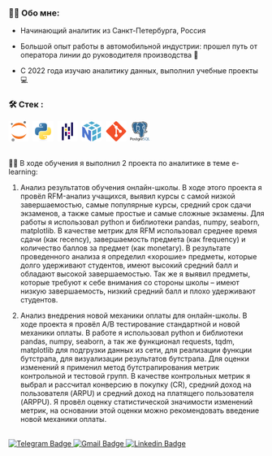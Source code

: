 ### :man_technologist: Обо мне:

- Начинающий аналитик из Санкт-Петербурга, Россия

- Большой опыт работы в автомобильной индустрии: прошел путь от оператора линии до руководителя производства :car: 

- С 2022 года изучаю аналитику данных, выполнил учебные проекты :computer:


### :hammer_and_wrench: Стек :

<div>
  <img src="https://github.com/devicons/devicon/blob/master/icons/jupyter/jupyter-original.svg" title="Jupyter" alt="Jupyter" width="40" height="40"/>&nbsp;
  <img src="https://github.com/devicons/devicon/blob/master/icons/python/python-original.svg" title="Python" alt="Python" width="40" height="40"/>&nbsp;
  <img src="https://github.com/devicons/devicon/blob/master/icons/pandas/pandas-original.svg" title="Pandas" alt="Pandas" width="40" height="40"/>&nbsp;
  <img src="https://github.com/devicons/devicon/blob/master/icons/numpy/numpy-original.svg" title="Numpy" alt="Numpy" width="40" height="40"/>&nbsp;
  <img src="https://github.com/devicons/devicon/blob/master/icons/git/git-original.svg" title="Git" alt="Git" width="40" height="40"/>&nbsp;
  <img src="https://github.com/devicons/devicon/blob/master/icons/postgresql/postgresql-original-wordmark.svg" title="PostgreSQL" alt="PostgreSQL" width="40" height="40"/>&nbsp; 
</div>


<br> :man_student: В ходе обучения я выполнил 2 проекта по аналитике в теме e-learning:
1.	Анализ результатов обучения онлайн-школы. В ходе этого проекта я провёл RFM-анализ учащихся, выявил курсы с самой низкой завершаемостью, самые популярные курсы, средний срок сдачи экзаменов, а также самые простые и самые сложные экзамены. Для работы я использовал python и библиотеки pandas, numpy, seaborn, matplotlib. В качестве метрик для RFM использовал среднее время сдачи (как recency), завершаемость предмета (как frequency) и количество баллов за предмет (как monetary). В результате проведенного анализа я определил «хорошие» предметы, которые долго удерживают студентов, имеют высокий средний балл и обладают высокой завершаемостью. Так же я выявил предметы, которые требуют к себе внимания со стороны школы – имеют низкую завершаемость, низкий средний балл и плохо удерживают студентов.

2.	Анализ внедрения новой механики оплаты для онлайн-школы. В ходе проекта я провёл А/В тестирование стандартной и новой механики оплаты. В работе я использовал python и библиотеки pandas, numpy, seaborn, а так же функционал requests, tqdm, matplotlib для подгрузки данных из сети, для реализации функции бутстрапа, для визуализации результатов бутстрапа. Для оценки изменений я применил метод бутстрапирования метрик контрольной и тестовой групп. В качестве контрольных метрик я выбрал и рассчитал конверсию в покупку (CR), средний доход на пользователя (ARPU) и средний доход на платящего пользователя (ARPPU). Я провёл оценку статистической значимости изменений метрик, на основании этой оценки можно рекомендовать введение новой механики оплаты. 

<br>
<div id="badges">
  <a href="https://t.me/bezhentsev_is">
    <img src="https://img.shields.io/badge/Telegram-blue?logo=telegram&logoColor=white" alt="Telegram Badge"/>
  </a>
  <a href="mailto:bezhentsev.is@gmail.com">
    <img src="https://img.shields.io/badge/Gmail-red?logo=gmail&logoColor=white" alt="Gmail Badge"/>
  </a>
  <a href="https://www.linkedin.com/in/ilya-bezhentcev-0aa136207">
    <img src="https://img.shields.io/badge/Linkedin-blue?logo=linkedin&logoColor=white" alt="Linkedin Badge"/>
  </a>
</div>
